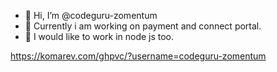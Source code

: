 - 👋 Hi, I’m @codeguru-zomentum
- 👀 Currently i am working on payment and connect portal.
- 🌱 I would like to work in node js too.

https://komarev.com/ghpvc/?username=codeguru-zomentum
